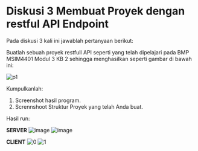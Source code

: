 # Diskusi 3 Membuat Proyek dengan restful API Endpoint
Pada diskusi 3 kali ini jawablah pertanyaan berikut:

Buatlah sebuah proyek restfull API seperti yang telah dipelajari pada BMP MSIM4401 Modul 3 KB 2 sehingga menghasilkan seperti gambar di bawah ini:

![p1](https://user-images.githubusercontent.com/72592250/201456756-4309f0d5-0f7d-413a-a2d3-a91180bd6925.png)

Kumpulkanlah:
1. Screenshot hasil program.
2. Scrennshoot Struktur Proyek yang telah Anda buat.

Hasil run:

**SERVER**
![image](https://user-images.githubusercontent.com/72592250/201458550-3e0516ac-120d-4955-80a8-74bac7923c53.png)
![image](https://user-images.githubusercontent.com/72592250/201458562-8d0532b8-671a-429b-acbe-6b32f96a66f9.png)

**CLIENT**
![0](https://user-images.githubusercontent.com/72592250/201458755-508f5032-e4fd-4d76-aea8-8b0a5b8f043f.png)
![1](https://user-images.githubusercontent.com/72592250/201458758-b6372a26-206a-4303-9755-d1ed01ac1d84.png)


